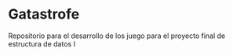 # Gatastrofe
Repositorio para el desarrollo de los juego para el proyecto final de estructura de datos I
